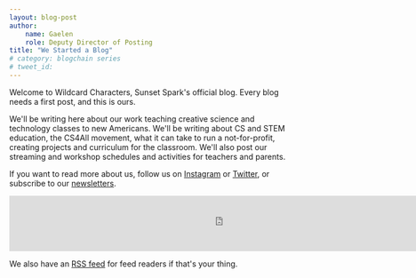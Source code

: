 ```yaml
---
layout: blog-post
author:
    name: Gaelen
    role: Deputy Director of Posting
title: "We Started a Blog"
# category: blogchain series
# tweet_id:
---
```

Welcome to Wildcard Characters, Sunset Spark's official blog. Every blog needs a
first post, and this is ours.

We'll be writing here about our work teaching creative science and technology
classes to new Americans. We'll be writing about CS and STEM education, the
CS4All movement, what it can take to run a not-for-profit, creating projects
and curriculum for the classroom. We'll also post our streaming and workshop
schedules and activities for teachers and parents.

If you want to read more about us, follow us on [Instagram](https://instagram.com/SunsetSparkNYC) or [Twitter](https://twitter.com/SunsetSparkNYC), or subscribe to our [newsletters](/newsletter).

<div class="newsletter-iframe"><iframe class="substack" src="https://sunsetsparknyc.substack.com/embed" loading="eager" width="768" height="100" style="" frameborder="0" scrolling="no"></iframe></div>

We also have an [RSS feed](/feed.xml) for feed readers if that's your thing.

<!--more-->
